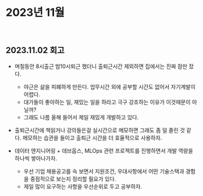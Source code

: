 # 2023년 11월

<br>

## 2023.11.02 회고

- 며칠동안 8시출근 밤10시퇴근 했더니 출퇴근시간 제외하면 집에서는 진짜 잠만 잤다.
    - 야근은 삶을 피폐하게 만든다. 업무시간 외에 공부할 시간도 없어서 자기계발이 어렵다.
    - 대가들이 좋아하는 일, 재밌는 일을 하라고 극구 강조하는 이유가 이것때문이 아닐까?
    - 그래도 나름 올해 들어서 제일 재밌게 개발하고 있다.

- 출퇴근시간에 책읽거나 강의들은걸 실시간으로 메모하면 그래도 좀 덜 졸린 것 같다. 메모하는 습관을 들이고 출퇴근 시간을 더 효율적으로 사용하자.
- 데이터 엔지니어링 + 데브옵스, MLOps 관련 프로젝트를 진행하면서 개발 역량을 하나씩 쌓아나가자.
    - 우선 기업 채용공고를 슥 보면서 지원조건, 우대사항에서 어떤 기술스택과 경험을 중점적으로 보는지 정리할 필요가 있다.
    - 제일 많이 요구하는 사항을 우선순위로 두고 공부하자.